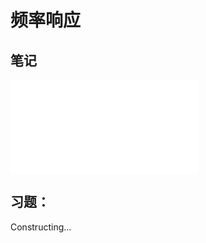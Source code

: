 # 频率响应
## 笔记
<object data="freq.pdf" type="application/pdf" width="100%" height="800">
    <embed src="freq.pdf" type="application/pdf" />
</object>

## 习题：
Constructing...